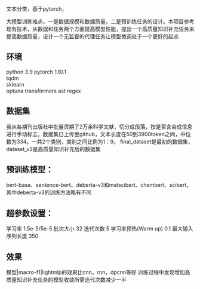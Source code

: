 文本分类，基于pytorch，

大模型训练难点，一是数据规模和数据质量，二是预训练任务的设计。本项目参考现有技术，从数据和任务两个方面提高模型性能，提出一个高质量知识补充任务来提高数据质量，设计一个无监督的代理任务让模型微调处于一个更好的起点


## 环境
python 3.9
pytorch 1.10.1  
tqdm  
sklearn  
optuna
transformers
ast
regex

## 数据集
我从各期刊出版社中批量货期了2万余科学文献，切分成段落，按是否含合成信息进行手动标志，数据集已上传至github，文本长度在50到3900token之间，中位数为334。一共2个类别，类别之间比例为1：9。
final_dataset是最初的数据集，dataset_v2是高质量知识补充后的数据集


## 预训练模型：
bert-base、sentence-bert、deberta-v3和matscibert、chembert、scibert，其中deberta-v3的训练方法略有不同

## 超参数设置：
学习率	1.5e-5/5e-5
批次大小	32
迭代次数	5
学习率预热(Warm up)	0.1
最大输入序列长度	350


## 效果

模型|macro-f1|lightmlp的效果比cnn，rnn，dpcnn等好
训练过程中发现增加高质量知识补充任务的模型收敛所需迭代次数减少一半
